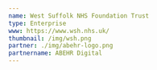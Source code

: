 ```yaml
---
name: West Suffolk NHS Foundation Trust
type: Enterprise
www: https://www.wsh.nhs.uk/
thumbnail: /img/wsh.png
partner: ./img/abehr-logo.png
partnername: ABEHR Digital
--- 
```

